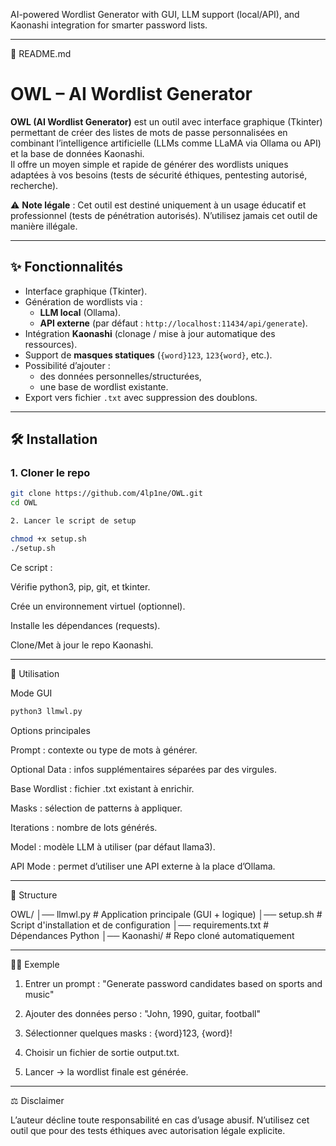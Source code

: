 AI-powered Wordlist Generator with GUI, LLM support (local/API), and Kaonashi integration for smarter password lists.


---

📖 README.md

# OWL – AI Wordlist Generator

**OWL (AI Wordlist Generator)** est un outil avec interface graphique (Tkinter) permettant de créer des listes de mots de passe personnalisées en combinant l’intelligence artificielle (LLMs comme LLaMA via Ollama ou API) et la base de données Kaonashi.  
Il offre un moyen simple et rapide de générer des wordlists uniques adaptées à vos besoins (tests de sécurité éthiques, pentesting autorisé, recherche).

⚠️ **Note légale** : Cet outil est destiné uniquement à un usage éducatif et professionnel (tests de pénétration autorisés). N’utilisez jamais cet outil de manière illégale.

---

## ✨ Fonctionnalités
- Interface graphique (Tkinter).
- Génération de wordlists via :
  - **LLM local** (Ollama).
  - **API externe** (par défaut : `http://localhost:11434/api/generate`).
- Intégration **Kaonashi** (clonage / mise à jour automatique des ressources).
- Support de **masques statiques** (`{word}123`, `123{word}`, etc.).
- Possibilité d’ajouter :
  - des données personnelles/structurées,
  - une base de wordlist existante.
- Export vers fichier `.txt` avec suppression des doublons.

---

## 🛠 Installation

### 1. Cloner le repo

```bash
git clone https://github.com/4lp1ne/OWL.git
cd OWL

2. Lancer le script de setup

chmod +x setup.sh
./setup.sh
```

Ce script :

Vérifie python3, pip, git, et tkinter.

Crée un environnement virtuel (optionnel).

Installe les dépendances (requests).

Clone/Met à jour le repo Kaonashi.



---

🚀 Utilisation

Mode GUI

```bash
python3 llmwl.py
```

Options principales

Prompt : contexte ou type de mots à générer.

Optional Data : infos supplémentaires séparées par des virgules.

Base Wordlist : fichier .txt existant à enrichir.

Masks : sélection de patterns à appliquer.

Iterations : nombre de lots générés.

Model : modèle LLM à utiliser (par défaut llama3).

API Mode : permet d’utiliser une API externe à la place d’Ollama.



---

📂 Structure

OWL/
│── llmwl.py        # Application principale (GUI + logique)
│── setup.sh        # Script d'installation et de configuration
│── requirements.txt # Dépendances Python
│── Kaonashi/       # Repo cloné automatiquement


---

🧑‍💻 Exemple

1. Entrer un prompt :
"Generate password candidates based on sports and music"


2. Ajouter des données perso :
"John, 1990, guitar, football"


3. Sélectionner quelques masks :
{word}123, {word}!


4. Choisir un fichier de sortie output.txt.


5. Lancer → la wordlist finale est générée.




---

⚖️ Disclaimer

L’auteur décline toute responsabilité en cas d’usage abusif.
N’utilisez cet outil que pour des tests éthiques avec autorisation légale explicite.


